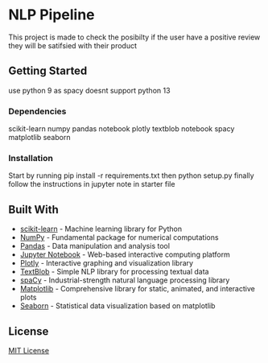 # NLP Pipeline

This project is made to check the posibilty if the user have a positive review they will be satifsied with their product 

## Getting Started
use python 9 as spacy doesnt support python 13


### Dependencies

scikit-learn
numpy
pandas
notebook
plotly
textblob
notebook
spacy
matplotlib
seaborn

### Installation

Start by running pip install -r requirements.txt
then python setup.py
finally follow the instructions in jupyter note in starter file



## Built With

* [scikit-learn](https://scikit-learn.org) - Machine learning library for Python
* [NumPy](https://numpy.org) - Fundamental package for numerical computations
* [Pandas](https://pandas.pydata.org) - Data manipulation and analysis tool
* [Jupyter Notebook](https://jupyter.org) - Web-based interactive computing platform
* [Plotly](https://plotly.com/python/) - Interactive graphing and visualization library
* [TextBlob](https://textblob.readthedocs.io/en/dev/) - Simple NLP library for processing textual data
* [spaCy](https://spacy.io) - Industrial-strength natural language processing library
* [Matplotlib](https://matplotlib.org) - Comprehensive library for static, animated, and interactive plots
* [Seaborn](https://seaborn.pydata.org) - Statistical data visualization based on matplotlib



## License

[MIT License](LICENSE.txt)
